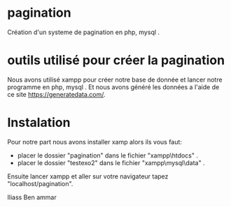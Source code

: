 # pagination
 Création d'un systeme de pagination en php, mysql .

# outils utilisé pour créer la pagination

Nous avons utilisé xampp pour créer notre base de donnée et lancer notre programme en php, mysql .
Et nous avons généré les données a l'aide de ce site https://generatedata.com/.

# Instalation

Pour notre part nous avons installer xamp alors ils vous faut:

- placer le dossier "pagination" dans le fichier "xampp\htdocs" .
- placer le dossier "testexo2" dans le fichier "xampp\mysql\data" .

Ensuite lancer xampp et aller sur votre navigateur tapez "localhost/pagination".





Iliass Ben ammar
